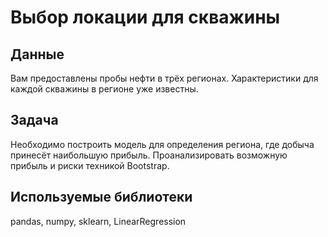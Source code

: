 # Выбор локации для скважины
## Данные
Вам предоставлены пробы нефти в трёх регионах. Характеристики для каждой скважины в регионе уже известны.
## Задача
Необходимо построить модель для определения региона, где добыча принесёт наибольшую прибыль. Проанализировать возможную прибыль и риски техникой Bootstrap.
## Используемые библиотеки
pandas, numpy, sklearn, LinearRegression
